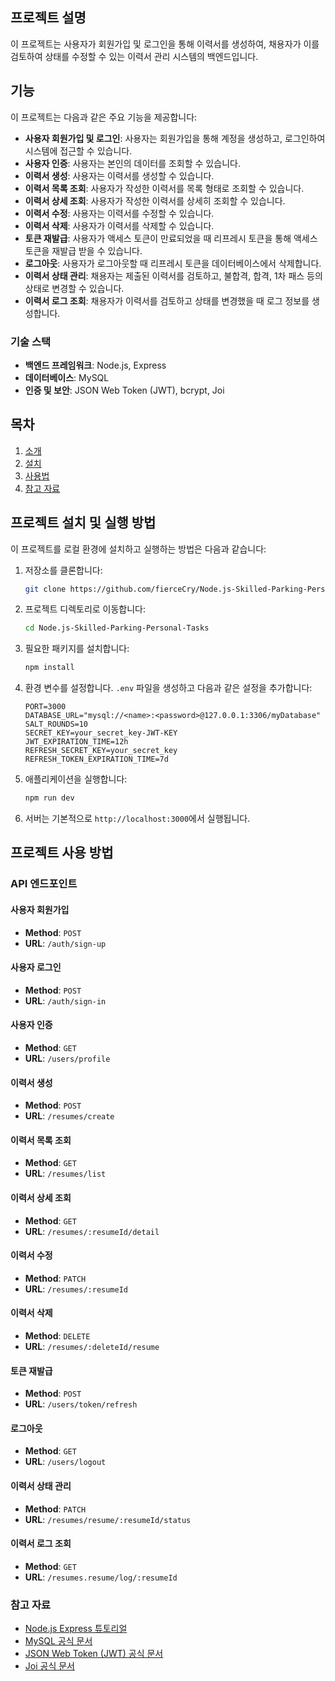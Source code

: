 
## 프로젝트 설명
이 프로젝트는 사용자가 회원가입 및 로그인을 통해 이력서를 생성하여, 채용자가 이를 검토하여 상태를 수정할 수 있는 이력서 관리 시스템의 백엔드입니다.

## 기능
이 프로젝트는 다음과 같은 주요 기능을 제공합니다:
- **사용자 회원가입 및 로그인**: 사용자는 회원가입을 통해 계정을 생성하고, 로그인하여 시스템에 접근할 수 있습니다.
- **사용자 인증**: 사용자는 본인의 데이터를 조회할 수 있습니다.
- **이력서 생성**: 사용자는 이력서를 생성할 수 있습니다.
- **이력서 목록 조회**: 사용자가 작성한 이력서를 목록 형태로 조회할 수 있습니다.
- **이력서 상세 조회**: 사용자가 작성한 이력서를 상세히 조회할 수 있습니다.
- **이력서 수정**: 사용자는 이력서를 수정할 수 있습니다.
- **이력서 삭제**: 사용자가 이력서를 삭제할 수 있습니다.
- **토큰 재발급**: 사용자가 액세스 토큰이 만료되었을 때 리프레시 토큰을 통해 액세스 토큰을 재발급 받을 수 있습니다.
- **로그아웃**: 사용자가 로그아웃할 때 리프레시 토큰을 데이터베이스에서 삭제합니다.
- **이력서 상태 관리**: 채용자는 제출된 이력서를 검토하고, 불합격, 합격, 1차 패스 등의 상태로 변경할 수 있습니다.
- **이력서 로그 조회**: 채용자가 이력서를 검토하고 상태를 변경했을 때 로그 정보를 생성합니다.

### 기술 스택
- **백엔드 프레임워크**: Node.js, Express
- **데이터베이스**: MySQL
- **인증 및 보안**: JSON Web Token (JWT), bcrypt, Joi

## 목차

1. [소개](#프로젝트-설명)
2. [설치](#프로젝트-설치-및-실행-방법)
3. [사용법](#프로젝트-사용-방법)
4. [참고 자료](#참고-자료)

## 프로젝트 설치 및 실행 방법

이 프로젝트를 로컬 환경에 설치하고 실행하는 방법은 다음과 같습니다:

1. 저장소를 클론합니다:
    ```bash
    git clone https://github.com/fierceCry/Node.js-Skilled-Parking-Personal-Tasks.git
    ```

2. 프로젝트 디렉토리로 이동합니다:
    ```bash
    cd Node.js-Skilled-Parking-Personal-Tasks
    ```

3. 필요한 패키지를 설치합니다:
    ```bash
    npm install
    ```

4. 환경 변수를 설정합니다. `.env` 파일을 생성하고 다음과 같은 설정을 추가합니다:
    ```
    PORT=3000
    DATABASE_URL="mysql://<name>:<password>@127.0.0.1:3306/myDatabase"
    SALT_ROUNDS=10
    SECRET_KEY=your_secret_key-JWT-KEY
    JWT_EXPIRATION_TIME=12h
    REFRESH_SECRET_KEY=your_secret_key
    REFRESH_TOKEN_EXPIRATION_TIME=7d
    ```

5. 애플리케이션을 실행합니다:
    ```bash
    npm run dev
    ```

6. 서버는 기본적으로 `http://localhost:3000`에서 실행됩니다.

## 프로젝트 사용 방법

### API 엔드포인트

#### 사용자 회원가입
- **Method**: `POST`
- **URL**: `/auth/sign-up`

#### 사용자 로그인
- **Method**: `POST`
- **URL**: `/auth/sign-in`

#### 사용자 인증
- **Method**: `GET`
- **URL**: `/users/profile`

#### 이력서 생성
- **Method**: `POST`
- **URL**: `/resumes/create`

#### 이력서 목록 조회
- **Method**: `GET`
- **URL**: `/resumes/list`

#### 이력서 상세 조회
- **Method**: `GET`
- **URL**: `/resumes/:resumeId/detail`

#### 이력서 수정
- **Method**: `PATCH`
- **URL**: `/resumes/:resumeId`

#### 이력서 삭제
- **Method**: `DELETE`
- **URL**: `/resumes/:deleteId/resume`

#### 토큰 재발급
- **Method**: `POST`
- **URL**: `/users/token/refresh`

#### 로그아웃
- **Method**: `GET`
- **URL**: `/users/logout`

#### 이력서 상태 관리
- **Method**: `PATCH`
- **URL**: `/resumes/resume/:resumeId/status`

#### 이력서 로그 조회
- **Method**: `GET`
- **URL**: `/resumes.resume/log/:resumeId`


### 참고 자료
- [Node.js Express 튜토리얼](https://expressjs.com/en/starter/installing.html)
- [MySQL 공식 문서](https://dev.mysql.com/doc/refman/8.0/en/select.html)
- [JSON Web Token (JWT) 공식 문서](https://jwt.io/introduction/)
- [Joi 공식 문서](https://joi.dev/api/?v=17.13.0)
